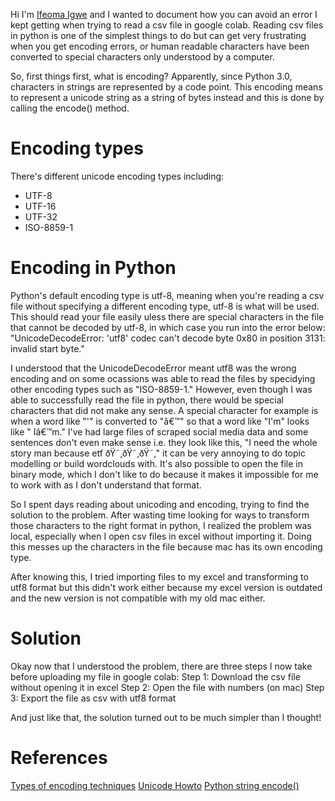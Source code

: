 Hi I'm [Ifeoma Igwe](https://www.linkedin.com/in/ifeoma-igwe-69b84b16b/) and I wanted to document how you can avoid an error I kept getting when trying to read a csv file in google colab.
Reading csv files in python is one of the simplest things to do but can get very frustrating when you get encoding errors, or human readable characters have been converted to special characters only understood by a computer.

So, first things first, what is encoding? Apparently, since Python 3.0, characters in strings are represented by a code point. This encoding means to represent a unicode string as a string of bytes instead and this is done by calling the encode() method.  

# Encoding types
There's different unicode encoding types including:
- UTF-8
- UTF-16
- UTF-32
- ISO-8859-1

# Encoding in Python
Python's default encoding type is utf-8, meaning when you're reading a csv file without specifying a different encoding type, utf-8 is what will be used. 
This should read your file easily uless there are special characters in the file that cannot be decoded by utf-8, in which case you run into the error below:
"UnicodeDecodeError: 'utf8' codec can't decode byte 0x80 in position 3131: invalid start byte."

I understood that the UnicodeDecodeError meant utf8 was the wrong encoding and on some ocassions was able to read the files by specidying other encoding types such as "ISO-8859-1." However, even though I was able to successfully read the file in python, there would be special characters that did not make any sense.
A special character for example is when a word like "'" is converted to "â€™" so that a word like "I'm" looks like " Iâ€™m." I've had large files of scraped social media data and some sentences don't even make sense i.e. they look like this, "I need the whole story man because etf ðŸ˜‚ðŸ˜‚ðŸ˜‚" it can be very annoying to do topic modelling or build wordclouds with.
It's also possible to open the file in binary mode, which I don't like to do because it makes it impossible for me to work with as I don't understand that format.

So I spent days reading about unicoding and encoding, trying to find the solution to the problem. After wasting time looking for ways to transform those characters to the right format in python, I realized the problem was local, especially when I open csv files in excel without importing it. Doing this messes up the characters in the file because mac has its own encoding type.

After knowing this, I tried importing files to my excel and transforming to utf8 format but this didn't work either because my excel version is outdated and the new version is not compatible with my old mac either.

# Solution
Okay now that I understood the problem, there are three steps I now take before uploading my file in google colab:
Step 1: Download the csv file without opening it in excel 
Step 2: Open the file with numbers (on mac)
Step 3: Export the file as csv with utf8 format

And just like that, the solution turned out to be much simpler than I thought!



# References
[Types of encoding techniques](https://www.javatpoint.com/types-of-encoding-techniques)
[Unicode Howto](https://docs.python.org/3/howto/unicode.html#:~:text=UTF%2D8%20is%20one%20of,used%20than%20UTF%2D8.)
[Python string encode()](https://www.programiz.com/pythonprogramming/methods/string/encode#:~:text=Since%20Python%203.0%2C%20strings%20are,process%20is%20known%20as%20encoding.)
